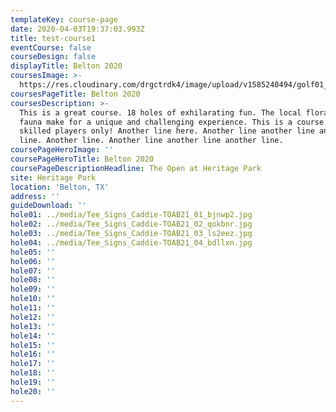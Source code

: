 ```yaml
---
templateKey: course-page
date: 2020-04-03T19:37:03.993Z
title: test-course1
eventCourse: false
courseDesign: false
displayTitle: Belton 2020
coursesImage: >-
  https://res.cloudinary.com/drgctrdk4/image/upload/v1585240494/golf01_k8boow.jpg
coursesPageTitle: Belton 2020
coursesDescription: >-
  This is a great course. 18 holes of exhilarating fun. The local flora and
  fauna make for a unique and challenging experience. This is a course for
  skilled players only! Another line here. Another line another line another
  line. Another line. Another line another line another line.
coursePageHeroImage: ''
coursePageHeroTitle: Belton 2020
coursePageDescriptionHeadline: The Open at Heritage Park
site: Heritage Park
location: 'Belton, TX'
address: ''
guideDownload: ''
hole01: ../media/Tee_Signs_Caddie-TOAB21_01_bjnwp2.jpg
hole02: ../media/Tee_Signs_Caddie-TOAB21_02_qokbnr.jpg
hole03: ../media/Tee_Signs_Caddie-TOAB21_03_ls2eez.jpg
hole04: ../media/Tee_Signs_Caddie-TOAB21_04_bdllxn.jpg
hole05: ''
hole06: ''
hole07: ''
hole08: ''
hole09: ''
hole10: ''
hole11: ''
hole12: ''
hole13: ''
hole14: ''
hole15: ''
hole16: ''
hole17: ''
hole18: ''
hole19: ''
hole20: ''
---
```

